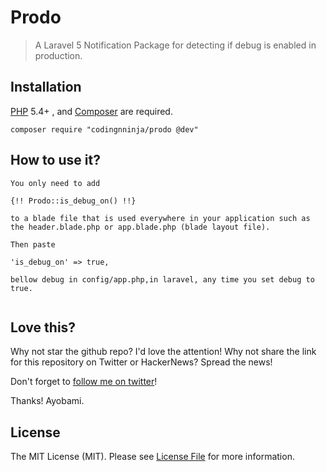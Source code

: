 # Prodo

> A Laravel 5 Notification Package for detecting if debug is enabled in production.

## Installation

[PHP](https://php.net) 5.4+ , and [Composer](https://getcomposer.org) are required.


```
composer require "codingnninja/prodo @dev"

```

## How to use it?

```
You only need to add  

{!! Prodo::is_debug_on() !!} 

to a blade file that is used everywhere in your application such as the header.blade.php or app.blade.php (blade layout file).

Then paste 

'is_debug_on' => true,

bellow debug in config/app.php,in laravel, any time you set debug to true.


```

## Love this?

Why not star the github repo? I'd love the attention! Why not share the link for this repository on Twitter or HackerNews? Spread the news!

Don't forget to [follow me on twitter](https://twitter.com/ayovision)!

Thanks!
Ayobami.

## License

The MIT License (MIT). Please see [License File](LICENSE.md) for more information.
